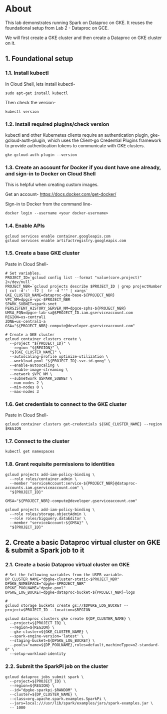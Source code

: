 # About

This lab demonstrates running Spark on Dataproc on GKE. It reuses the foundational setup from Lab 2 - Dataproc on GCE.<br>

We will first create a GKE cluster and then create a Dataproc on GKE cluster on it.

## 1. Foundational setup

### 1.1. Install kubectl
In Cloud Shell, lets install kubectl-
```
sudo apt-get install kubectl
```

Then check the version-
```
kubectl version
```

### 1.2. Install required plugins/check version
kubectl and other Kubernetes clients require an authentication plugin, gke-gcloud-auth-plugin, which uses the Client-go Credential Plugins framework to provide authentication tokens to communicate with GKE clusters.

```
gke-gcloud-auth-plugin --version
```

### 1.3. Create an account for Docker if you dont have one already, and sign-in to Docker on Cloud Shell
This is helpful when creating custom images.

Get an account-
https://docs.docker.com/get-docker/

Sign-in to Docker from the command line-
```
docker login --username <your docker-username>
```

### 1.4. Enable APIs

```
gcloud services enable container.googleapis.com
gcloud services enable artifactregistry.googleapis.com
```

### 1.5. Create a base GKE cluster

Paste in Cloud Shell-
```
# Set variables.
PROJECT_ID=`gcloud config list --format "value(core.project)" 2>/dev/null`
PROJECT_NBR=`gcloud projects describe $PROJECT_ID | grep projectNumber | cut -d':' -f2 |  tr -d "'" | xargs`
GKE_CLUSTER_NAME=dataproc-gke-base-${PROJECT_NBR}
VPC_NM=dpgce-vpc-$PROJECT_NBR
SPARK_SUBNET=spark-snet
PERSISTENT_HISTORY_SERVER_NM=dpgce-sphs-${PROJECT_NBR}
UMSA_FQN=dpgce-lab-sa@$PROJECT_ID.iam.gserviceaccount.com
REGION=us-central1
ZONE=us-central1-a
GSA="${PROJECT_NBR}-compute@developer.gserviceaccount.com"

# Create a GKE cluster
gcloud container clusters create \
  --project "${PROJECT_ID}" \
  --region "${REGION}" \
  "${GKE_CLUSTER_NAME}" \
  --autoscaling-profile optimize-utilization \
  --workload-pool "${PROJECT_ID}.svc.id.goog" \
  --enable-autoscaling \
  --enable-image-streaming \
  --network $VPC_NM \
  --subnetwork $SPARK_SUBNET \
  --num-nodes 2 \
  --min-nodes 0 \
  --max-nodes 3
```

### 1.6. Get credentials to connect to the GKE cluster

Paste in Cloud Shell-
```
gcloud container clusters get-credentials ${GKE_CLUSTER_NAME} --region $REGION
```

### 1.7. Connect to the cluster

```
kubectl get namespaces
```

### 1.8. Grant requisite permissions to identities

```
gcloud projects add-iam-policy-binding \
  --role roles/container.admin \
  --member "serviceAccount:service-${PROJECT_NBR}@dataproc-accounts.iam.gserviceaccount.com" \
  "${PROJECT_ID}"
```

```
GMSA="${PROJECT_NBR}-compute@developer.gserviceaccount.com"

gcloud projects add-iam-policy-binding \
  --role roles/storage.objectAdmin \
  --role roles/bigquery.dataEditor \
  --member "serviceAccount:${GMSA}" \
  "${PROJECT_ID}"

```

## 2. Create a basic Dataproc virtual cluster on GKE & submit a Spark job to it

### 2.1. Create a basic Dataproc virtual cluster on GKE
```
# Set the following variables from the USER variable.
DP_CLUSTER_NAME="dpgke-cluster-static-$PROJECT_NBR"
DPGKE_NAMESPACE="dpgke-$PROJECT_NBR"
DPGKE_POOLNAME="dpgke-pool"
DPGKE_LOG_BUCKET=dpgke-dataproc-bucket-${PROJECT_NBR}-logs

# 
gcloud storage buckets create gs://$DPGKE_LOG_BUCKET --project=$PROJECT_ID --location=$REGION

gcloud dataproc clusters gke create ${DP_CLUSTER_NAME} \
  --project=${PROJECT_ID} \
  --region=${REGION} \
  --gke-cluster=${GKE_CLUSTER_NAME} \
  --spark-engine-version='latest' \
  --staging-bucket=${DPGKE_LOG_BUCKET} \
  --pools="name=${DP_POOLNAME},roles=default,machineType=n2-standard-8" \
  --setup-workload-identity
```

### 2.2. Submit the SparkPi job on the cluster

```
gcloud dataproc jobs submit spark \
  --project=${PROJECT_ID} \
  --region=${REGION} \
  --id="dpgke-sparkpi-$RANDOM" \
  --cluster=${DP_CLUSTER_NAME} \
  --class=org.apache.spark.examples.SparkPi \
  --jars=local:///usr/lib/spark/examples/jars/spark-examples.jar \
  -- 1000
```
